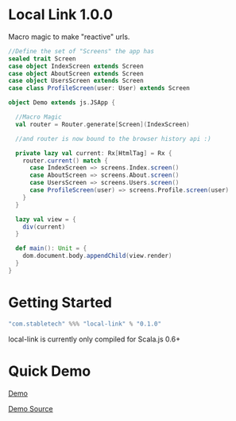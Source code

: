 Local Link 1.0.0
================
Macro magic to make "reactive" urls.

```scala    
//Define the set of "Screens" the app has
sealed trait Screen
case object IndexScreen extends Screen
case object AboutScreen extends Screen
case object UsersScreen extends Screen
case class ProfileScreen(user: User) extends Screen

object Demo extends js.JSApp {

  //Macro Magic
  val router = Router.generate[Screen](IndexScreen)

  //and router is now bound to the browser history api :)

  private lazy val current: Rx[HtmlTag] = Rx {
    router.current() match {
      case IndexScreen => screens.Index.screen()
      case AboutScreen => screens.About.screen()
      case UsersScreen => screens.Users.screen()
      case ProfileScreen(user) => screens.Profile.screen(user)
    }
  }

  lazy val view = {
    div(current)
  }

  def main(): Unit = {
    dom.document.body.appendChild(view.render)
  }
}
```

Getting Started
===============


```scala
"com.stabletech" %%% "local-link" % "0.1.0"
```

local-link is currently only compiled for Scala.js 0.6+

Quick Demo
==========
[Demo](https://voltir.github.io/local-link-demo)

[Demo Source](https://github.com/Voltir/local-link)
